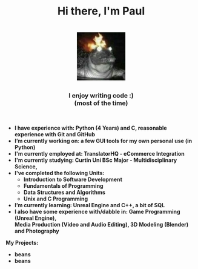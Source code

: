 <p> <h1 align="center"><b> Hi there, I'm Paul </h1> </p>

<h1 align="center"><b> <img src="xytyylbi1li21.jpg"  alt="" width="128"> </h1>

<h3 align="center"><b> I enjoy writing code :) <br /> (most of the time) </h3>
<br />

- I have experience with: Python (4 Years) and C, reasonable experience with Git and GitHub
- I’m currently working on: a few GUI tools for my own personal use (in Python)
- I'm currently employed at: TranslatorHQ - eCommerce Integration
- I'm currently studying: Curtin Uni BSc Major - Multidisciplinary Science, 
- I've completed the following Units:
  - Introduction to Software Development
  - Fundamentals of Programming
  - Data Structures and Algorithms
  - Unix and C Programming
- I’m currently learning: Unreal Engine and C++, a bit of SQL
- I also have some experience with/dabble in: Game Programming (Unreal Engine), <br />
Media Production (Video and Audio Editing), 3D Modeling (Blender) and Photography

My Projects:
- beans
- beans
